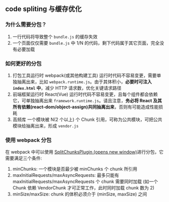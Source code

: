## code spliting 与缓存优化

### 为什么需要分包？
1.  一行代码将导致整个 `bundle.js` 的缓存失效
2.  一个页面仅仅需要 `bundle.js` 中 1/N 的代码，剩下代码属于其它页面，完全没有必要加载

### 如何更好的分包
1. 打包工具运行时
	webpack(或其他构建工具) 运行时代码不容易变更，需要单独抽离出来，比如 `webpack.runtime.js`。由于其体积小，**必要时可注入 `index.html` 中**，减少 HTTP 请求数，优化关键请求路径
2. 前端框架运行时
	React(Vue) 运行时代码不容易变更，且每个组件都会依赖它，可单独抽离出来 `framework.runtime.js`。请且注意，**务必将 React 及其所有依赖(react-dom/object-assign)共同抽离出来**，否则有可能造成性能损耗
3. 高频库
	一个模块被 N(2 个以上) 个 Chunk 引用，可称为公共模块，可把公共模块给抽离出来，形成 `vendor.js`

### 使用 webpack 分包
在 webpack 中可以使用 [SplitChunksPlugin (opens new window)](https://webpack.js.org/plugins/split-chunks-plugin)进行分包，它需要满足三个条件:
1.  minChunks: 一个模块是否最少被 minChunks 个 chunk 所引用
2.  maxInitialRequests/maxAsyncRequests: 最多只能有 maxInitialRequests/maxAsyncRequests 个 chunk 需要同时加载 (如一个 Chunk 依赖 VendorChunk 才可正常工作，此时同时加载 chunk 数为 2)
3.  minSize/maxSize: chunk 的体积必须介于 (minSize, maxSize) 之间